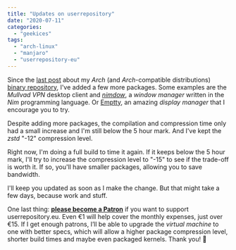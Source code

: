```yaml
---
title: "Updates on userrepository"
date: "2020-07-11"
categories: 
  - "geekices"
tags: 
  - "arch-linux"
  - "manjaro"
  - "userrepository-eu"
---
```


Since the [last post](https://blog.brunomiguel.net/geekices/some-notes-about-userrepository-performance-with-the-new-provider/) about my _Arch_ (and _Arch_\-compatible distributions) [binary repository](https://userrepository.eu), I've added a few more packages. Some examples are the _Mullvad VPN_ desktop client and _[nimdow](https://github.com/avahe-kellenberger/nimdow)_, a _window manager_ written in the _Nim_ programming language. Or [Emptty](https://blog.brunomiguel.net/geekices/emptty-a-blazing-fast-display-manager/), an amazing _display manager_ that I encourage you to try.

Despite adding more packages, the compilation and compression time only had a small increase and I'm still below the 5 hour mark. And I've kept the _zstd_ "-12" compression level.

Right now, I'm doing a full build to time it again. If it keeps below the 5 hour mark, I'll try to increase the compression level to "-15" to see if the trade-off is worth it. If so, you'll have smaller packages, allowing you to save bandwidth.

I'll keep you updated as soon as I make the change. But that might take a few days, because work and stuff.

One last thing: **[please become a Patron](https://www.patreon.com/brunomiguel)** if you want to support userrepository.eu. Even €1 will help cover the monthly expenses, just over €15. If I get enough patrons, I’ll be able to upgrade the _virtual machine_ to one with better specs, which will allow a higher package compression level, shorter build times and maybe even packaged kernels. Thank you! 🙂
